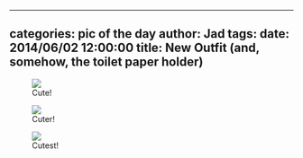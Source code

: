 
---
categories: pic of the day
author: Jad
tags: 
date: 2014/06/02 12:00:00
title: New Outfit (and, somehow, the toilet paper holder) 
---

<figure>
<img src="/img/2014/06/02/img_20140602100407_medium.jpg" />
<figcaption>Cute!</figcaption>
</figure>

<figure>
<img src="/img/2014/06/02/img_20140602100609_large.jpg" />
<figcaption>Cuter!</figcaption>
</figure>

<figure>
<img src="/img/2014/06/02/img_20140602100614_large.jpg" />
<figcaption>Cutest!</figcaption>
</figure>
